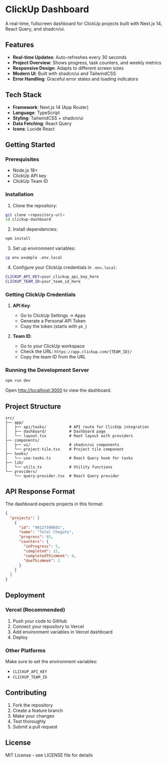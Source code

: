 # ClickUp Dashboard

A real-time, fullscreen dashboard for ClickUp projects built with Next.js 14, React Query, and shadcn/ui.

## Features

- **Real-time Updates**: Auto-refreshes every 30 seconds
- **Project Overview**: Shows progress, task counters, and weekly metrics
- **Responsive Design**: Adapts to different screen sizes
- **Modern UI**: Built with shadcn/ui and TailwindCSS
- **Error Handling**: Graceful error states and loading indicators

## Tech Stack

- **Framework**: Next.js 14 (App Router)
- **Language**: TypeScript
- **Styling**: TailwindCSS + shadcn/ui
- **Data Fetching**: React Query
- **Icons**: Lucide React

## Getting Started

### Prerequisites

- Node.js 18+
- ClickUp API key
- ClickUp Team ID

### Installation

1. Clone the repository:

```bash
git clone <repository-url>
cd clickup-dashboard
```

2. Install dependencies:

```bash
npm install
```

3. Set up environment variables:

```bash
cp env.example .env.local
```

4. Configure your ClickUp credentials in `.env.local`:

```bash
CLICKUP_API_KEY=your_clickup_api_key_here
CLICKUP_TEAM_ID=your_team_id_here
```

### Getting ClickUp Credentials

1. **API Key**:

   - Go to ClickUp Settings → Apps
   - Generate a Personal API Token
   - Copy the token (starts with `pk_`)

2. **Team ID**:
   - Go to your ClickUp workspace
   - Check the URL: `https://app.clickup.com/{TEAM_ID}/`
   - Copy the team ID from the URL

### Running the Development Server

```bash
npm run dev
```

Open [http://localhost:3000](http://localhost:3000) to view the dashboard.

## Project Structure

```
src/
├── app/
│   ├── api/tasks/          # API route for ClickUp integration
│   ├── dashboard/          # Dashboard page
│   └── layout.tsx          # Root layout with providers
├── components/
│   ├── ui/                 # shadcn/ui components
│   └── project-tile.tsx    # Project tile component
├── hooks/
│   └── use-tasks.ts        # React Query hook for tasks
├── lib/
│   └── utils.ts            # Utility functions
└── providers/
    └── query-provider.tsx  # React Query provider
```

## API Response Format

The dashboard expects projects in this format:

```json
{
  "projects": [
    {
      "id": "90127590691",
      "name": "Total Chegutu",
      "progress": 65,
      "counters": {
        "inProgress": 5,
        "completed": 12,
        "completedThisWeek": 4,
        "dueThisWeek": 2
      }
    }
  ]
}
```

## Deployment

### Vercel (Recommended)

1. Push your code to GitHub
2. Connect your repository to Vercel
3. Add environment variables in Vercel dashboard
4. Deploy

### Other Platforms

Make sure to set the environment variables:

- `CLICKUP_API_KEY`
- `CLICKUP_TEAM_ID`

## Contributing

1. Fork the repository
2. Create a feature branch
3. Make your changes
4. Test thoroughly
5. Submit a pull request

## License

MIT License - see LICENSE file for details
